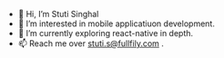 - 👋 Hi, I’m Stuti Singhal
- 👀 I’m interested in mobile applicatiuon development.
- 🌱 I’m currently exploring react-native in depth.
- 📫 Reach me over stuti.s@fullfily.com . 

<!---
StutiSinghal0309/StutiSinghal0309 is a ✨ special ✨ repository because its `README.md` (this file) appears on your GitHub profile.
You can click the Preview link to take a look at your changes.
--->
